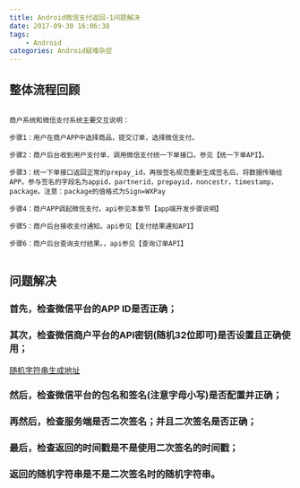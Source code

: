 ```yaml
---
title: Android微信支付返回-1问题解决
date: 2017-09-30 16:06:38
tags:
	- Android
categories: Android疑难杂症
---
```



## 整体流程回顾

```
  
商户系统和微信支付系统主要交互说明：
  
步骤1：用户在商户APP中选择商品，提交订单，选择微信支付。
  
步骤2：商户后台收到用户支付单，调用微信支付统一下单接口。参见【统一下单API】。
  
步骤3：统一下单接口返回正常的prepay_id，再按签名规范重新生成签名后，将数据传输给APP。参与签名的字段名为appid，partnerid，prepayid，noncestr，timestamp，package。注意：package的值格式为Sign=WXPay 
  
步骤4：商户APP调起微信支付。api参见本章节【app端开发步骤说明】
  
步骤5：商户后台接收支付通知。api参见【支付结果通知API】
  
步骤6：商户后台查询支付结果。，api参见【查询订单API】
  
```

<!-- more -->

## 问题解决
  
### 首先，检查微信平台的APP ID是否正确；
  
### 其次，检查微信商户平台的API密钥(随机32位即可)是否设置且正确使用；
  
[随机字符串生成地址](https://suijimimashengcheng.51240.com/)

### 然后，检查微信平台的包名和签名(注意字母小写)是否配置并正确；
  
### 再然后，检查服务端是否二次签名；并且二次签名是否正确；
  
### 最后，检查返回的时间戳是不是使用二次签名的时间戳；
  
### 返回的随机字符串是不是二次签名时的随机字符串。
